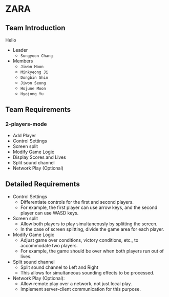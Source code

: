 # ZARA

## Team Introduction
Hello

- Leader
    - `Sungyoon Chang`
- Members
    - `Jiwon Moon`
    - `Minkyeong Ji`
    - `Dongbin Shin`
    - `Jiwon Seong`
    - `Hojune Moon`
    - `Hyojong Yu`

## Team Requirements
### 2-players-mode
- Add Player
- Control Settings
- Screen split
- Modify Game Logic
- Display Scores and Lives
- Split sound channel
- Network Play (Optional)


## Detailed Requirements

- Control Settings
  - Differentiate controls for the first and second players.
  - For example, the first player can use arrow keys, and the second player can use WASD keys.
- Screen split
  - Allow both players to play simultaneously by splitting the screen.
  - In the case of screen splitting, divide the game area for each player.
- Modify Game Logic
  - Adjust game over conditions, victory conditions, etc., to accommodate two players.
  - For example, the game should be over when both players run out of lives.
- Split sound channel
  - Split sound channel to Left and Right
  - This allows for simultaneous sounding effects to be processed.
- Network Play (Optional):
  - Allow remote play over a network, not just local play.
  - Implement server-client communication for this purpose.
